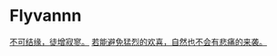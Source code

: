 # Flyvannn

[不可结缘，徒增寂寥。](https://flyvannn.github.io/)
[若能避免猛烈的欢喜，自然也不会有悲痛的来袭。](https://github.com/hahally/NLP_Stega/tree/main/steganography)


